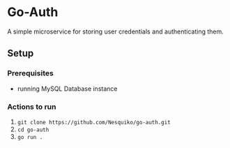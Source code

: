 # Go-Auth

A simple microservice for storing user credentials and authenticating them.

## Setup

### Prerequisites

- running MySQL Database instance

### Actions to run

1. `git clone https://github.com/Nesquiko/go-auth.git`
2. `cd go-auth`
3. `go run .`
